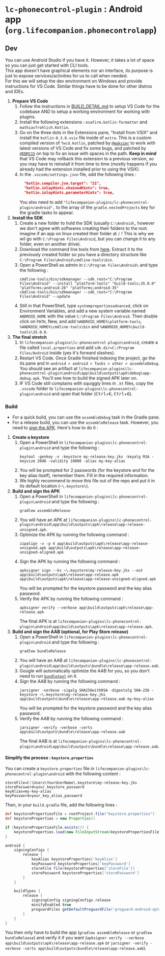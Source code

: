 # `lc-phonecontrol-plugin` : Android app (`org.lifecompanion.phonecontrolapp`)

## Dev
You can use Android Studio if you have it. However, it takes a lot of space so you can just get started with CLI tools.  
This app doesn't have graphical elements nor an interface, its purpose is just to expose services/activities for us to call when needed.  
For this we will setup the dev environment on Windows and provide instructions for VS Code. Similar things have to be done for other distros and IDEs.

1. **Prepare VS Code**
    1. Follow the instructions in [BUILD_DETAIL.md](../../../docs/BUILD_DETAIL.md) to setup VS Code for the codebase AND to setup a working environment for working with plugins.
    2. Install the following extensions : `esafirm.kotlin-formatter` and `mathiasfrohlich.Kotlin`.
    3. Go on the three dots in the Extensions pane, "Install from VSIX" and install the `kotlin-0.3.0.vsix` file inside of `extra`. This is a custom compiled version of `fwcd.kotlin`, patched by [`@maksimr`](https://github.com/maksimr/vscode-kotlin) to work with latest versions of VS Code and fix some bugs, and patched by [`@EDM115`](https://github.com/EDM115) on top to fix an issue with spaces in the path. **Keep in mind** that VS Code may rollback this extension to a previous version, so you may have to reinstall it from time to time (mostly happens if you already had the extension installed prior to using the VSIX).
    4. In the `.vscode/settings.json` file, add the following lines :
        ```json
          "kotlin.compiler.jvm.target": "21",
          "kotlin.inlayHints.chainedHints": true,
          "kotlin.inlayHints.parameterHints": true,
        ```
        You also need to add `"lifecompanion-plugins/lc-phonecontrol-plugin/android",` to the array of the `gradle.nestedProjects` key for the gradle tasks to appear.
2. **Install the SDK**
    1. Create a new folder to hold the SDK (usually `C:\Android\`, however we don't agree with softwares creating their folders to the root. imagine if an app on linux created their folder at `/` ! This is why we wil go with `C:\Program Files\Android`, but you can change it to any folder, even on another drive).
    2. Download the command line tools from [here](https://developer.android.com/studio/index.html#command-line-tools-only). Extract it to the previously created folder so you have a directory structure like `C:\Program Files\Android\cmdline-tools\bin`.
    3. Open a PowerShell as admin in `C:\Program Files\Android\` and type the following :
        ```pwsh
        cmdline-tools/bin/sdkmanager --sdk_root="C:\Program Files\Android" --install "platform-tools" "build-tools;35.0.0" "platforms;android-26" "platforms;android-35"
        cmdline-tools/bin/sdkmanager --sdk_root="C:\Program Files\Android" --update
        ```
    4. Still in that PowerShell, type `systempropertiesadvanced`, click on Environment Variables, and add a new system variable named `ANDROID_HOME` with the value `C:\Program Files\Android`. Then double click on `PATH`, New, and add `%ANDROID_HOME%\platform-tools`, `%ANDROID_HOME%\cmdline-tools\bin` and `%ANDROID_HOME%\build-tools\35.0.0`.
3. **The final stretch**
    1. In `lifecompanion-plugins\lc-phonecontrol-plugin\android`, create a file called `local.properties` and add `sdk.dir=C:/Program Files/Android` inside (yes it's forward slashes).
    2. Restart VS Code. Once Gradle finished indexing the project, go the its pane and in `android > android > Tasks > other > assembleDebug`. You should see an artifact at `lifecompanion-plugins\lc-phonecontrol-plugin\android\app\build\outputs\apk\debug\app-debug.apk`. You'll see how to build the signed APK later on.
    3. IF VS Code still complains with squiggly lines in `.kt` files, copy the `.vscode` folder to `lifecompanion-plugins\lc-phonecontrol-plugin\android` and open that folder (<kbd>Ctrl</kbd>+<kbd>K</kbd>, <kbd>Ctrl</kbd>+<kbd>O</kbd>).

### Build
- For a quick build, you can use the `assembleDebug` task in the Gradle pane.  
- For a release build, you can use the `assembleRelease` task. However, you need to [sign the APK](https://developer.android.com/studio/publish/app-signing). Here's how to do it :

1. **Create a keystore**
    1. Open a PowerShell in `lifecompanion-plugins\lc-phonecontrol-plugin\android` and type the following :
        ```pwsh
        keytool -genkey -v -keystore my-release-key.jks -keyalg RSA -keysize 2048 -validity 10000 -alias my-key-alias
        ```
    2. You will be prompted for 2 passwords (for the keystore and for the key alias itself), remember them. Fill in the required information.
    3. We highly recommend to move this file out of the repo and put it in its default location (`~\.keystore\`).
2. **Build and sign the APK**
    1. Open a PowerShell in `lifecompanion-plugins\lc-phonecontrol-plugin\android` and type the following :
        ```pwsh
        gradlew assembleRelease
        ```
    2. You will have an APK at `lifecompanion-plugins\lc-phonecontrol-plugin\android\app\build\outputs\apk\release\app-release-unsigned.apk`.
    3. Optimize the APK by running the following command :
        ```pwsh
        zipalign -v -p 4 app\build\outputs\apk\release\app-release-unsigned.apk app\build\outputs\apk\release\app-release-unsigned-aligned.apk
        ```
    4. Sign the APK by running the following command :
        ```pwsh
        apksigner sign --ks ~\.keystore\my-release-key.jks --out app\build\outputs\apk\release\app-release.apk app\build\outputs\apk\release\app-release-unsigned-aligned.apk
        ```
        You will be prompted for the keystore password and the key alias password.
    5. Verify the APK by running the following command :
        ```pwsh
        apksigner verify --verbose app\build\outputs\apk\release\app-release.apk
        ```
        The final APK is at `lifecompanion-plugins\lc-phonecontrol-plugin\android\app\build\outputs\apk\release\app-release.apk`.
3. **Build and sign the AAB (optional, for Play Store release)**
    1. Open a PowerShell in `lifecompanion-plugins\lc-phonecontrol-plugin\android` and type the following :
        ```pwsh
        gradlew bundleRelease
        ```
    2. You will have an AAB at `lifecompanion-plugins\lc-phonecontrol-plugin\android\app\build\outputs\bundle\release\app-release.aab`.
    3. Google will automatically optimize the AAB for you, so you don't need to run [`bundletool`](https://github.com/google/bundletool) on it.
    4. Sign the AAB by running the following command :
        ```pwsh
        jarsigner -verbose -sigalg SHA256withRSA -digestalg SHA-256 -keystore ~\.keystore\my-release-key.jks app\build\outputs\bundle\release\app-release.aab my-key-alias
        ```
        You will be prompted for the keystore password and the key alias password.
    5. Verify the AAB by running the following command :
        ```pwsh
        jarsigner -verify -verbose -certs app\build\outputs\bundle\release\app-release.aab
        ```
        The final AAB is at `lifecompanion-plugins\lc-phonecontrol-plugin\android\app\build\outputs\bundle\release\app-release.aab`.

#### Simplify the process : `keystore.properties`
You can create a `keystore.properties` file in `lifecompanion-plugins\lc-phonecontrol-plugin\android` with the following content :
```properties
storeFile=C:\Users\YourUserName\.keystore\my-release-key.jks
storePassword=your_keystore_password
keyAlias=my-key-alias
keyPassword=your_key_alias_password
```
Then, in your `build.gradle` file, add the following lines :
```gradle
def keystorePropertiesFile = rootProject.file("keystore.properties")
def keystoreProperties = new Properties()

if (keystorePropertiesFile.exists()) {
    keystoreProperties.load(new FileInputStream(keystorePropertiesFile))
}

android {
    signingConfigs {
        release {
            keyAlias keystoreProperties['keyAlias']
            keyPassword keystoreProperties['keyPassword']
            storeFile file(keystoreProperties['storeFile'])
            storePassword keystoreProperties['storePassword']
        }
    }

    buildTypes {
        release {
            signingConfig signingConfigs.release
            minifyEnabled true
            proguardFiles getDefaultProguardFile('proguard-android-optimize.txt'), 'proguard-rules.pro'
        }
    }
}
```
You then only have to build the app (`gradlew assembleRelease` or `gradlew bundleRelease`) and verify it if you want (`apksigner verify --verbose app\build\outputs\apk\release\app-release.apk` or `jarsigner -verify -verbose -certs app\build\outputs\bundle\release\app-release.aab`).

